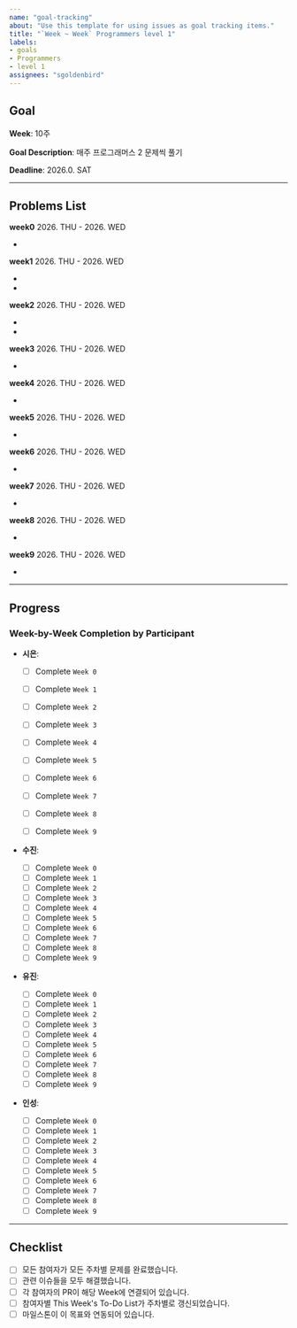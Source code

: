 ```yaml
---
name: "goal-tracking"
about: "Use this template for using issues as goal tracking items."
title: "`Week ~ Week` Programmers level 1"
labels: 
- goals
- Programmers
- level 1
assignees: "sgoldenbird"
---
```


## Goal

**Week**: 10주

**Goal Description**: 매주 프로그래머스 2 문제씩 풀기

**Deadline**: 2026.0. SAT

---

## Problems List

**week0** 2026. THU - 2026. WED

- 

**week1** 2026. THU - 2026. WED

-
- 

**week2** 2026. THU - 2026. WED

- 
- 

**week3** 2026. THU - 2026. WED

- 

**week4** 2026. THU - 2026. WED

- 

**week5** 2026. THU - 2026. WED

- 

**week6** 2026. THU - 2026. WED

- 

**week7** 2026. THU - 2026. WED

- 

**week8** 2026. THU - 2026. WED

- 

**week9** 2026. THU - 2026. WED

- 



---

## Progress

### Week-by-Week Completion by Participant

- **시은**:

  - [ ] Complete `Week 0`
  - [ ] Complete `Week 1`
  - [ ] Complete `Week 2`
  - [ ] Complete `Week 3`
  - [ ] Complete `Week 4`
  - [ ] Complete `Week 5`
  - [ ] Complete `Week 6`
  - [ ] Complete `Week 7`
  - [ ] Complete `Week 8`
  - [ ] Complete `Week 9`
 

- **수진**:

  - [ ] Complete `Week 0`
  - [ ] Complete `Week 1`
  - [ ] Complete `Week 2`
  - [ ] Complete `Week 3`
  - [ ] Complete `Week 4`
  - [ ] Complete `Week 5`
  - [ ] Complete `Week 6`
  - [ ] Complete `Week 7`
  - [ ] Complete `Week 8`
  - [ ] Complete `Week 9`

- **유진**:

  - [ ] Complete `Week 0`
  - [ ] Complete `Week 1`
  - [ ] Complete `Week 2`
  - [ ] Complete `Week 3`
  - [ ] Complete `Week 4`
  - [ ] Complete `Week 5`
  - [ ] Complete `Week 6`
  - [ ] Complete `Week 7`
  - [ ] Complete `Week 8`
  - [ ] Complete `Week 9`

- **인성**:

  - [ ] Complete `Week 0`
  - [ ] Complete `Week 1`
  - [ ] Complete `Week 2`
  - [ ] Complete `Week 3`
  - [ ] Complete `Week 4`
  - [ ] Complete `Week 5`
  - [ ] Complete `Week 6`
  - [ ] Complete `Week 7`
  - [ ] Complete `Week 8`
  - [ ] Complete `Week 9`

---

## Checklist

- [ ] 모든 참여자가 모든 주차별 문제를 완료했습니다.
- [ ] 관련 이슈들을 모두 해결했습니다.
- [ ] 각 참여자의 PR이 해당 Week에 연결되어 있습니다.
- [ ] 참여자별 This Week's To-Do List가 주차별로 갱신되었습니다.
- [ ] 마일스톤이 이 목표와 연동되어 있습니다.
